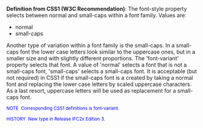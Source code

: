 ﻿**Definition from CSS1 (W3C
Recommendation)**: The font-style property selects between normal and small-caps within a font family. Values are:

* normal 
* small-caps 


Another type of variation within a font family is the small-caps.
In a small-caps font the lower case letters look similar to the
uppercase ones, but in a smaller size and with slightly different
proportions. The 'font-variant' property selects that font.
A value of 'normal' selects a font that is not a small-caps font, 'small-caps' selects a small-caps font. It is acceptable (but not required) in CSS1 if the small-caps font is a created by taking a normal font and replacing the lower case letters by scaled uppercase characters. As a last resort, uppercase letters will be used as replacement for a small-caps font.

> <small>
  <font color="#0000ff">NOTE&nbsp;
Corresponding CSS1 definitions is font-variant.</font>
  </small>

> <small>
  <font color="#0000ff">HISTORY&nbsp;
New type in Release IFC2x Edition 3.</font>
  </small>